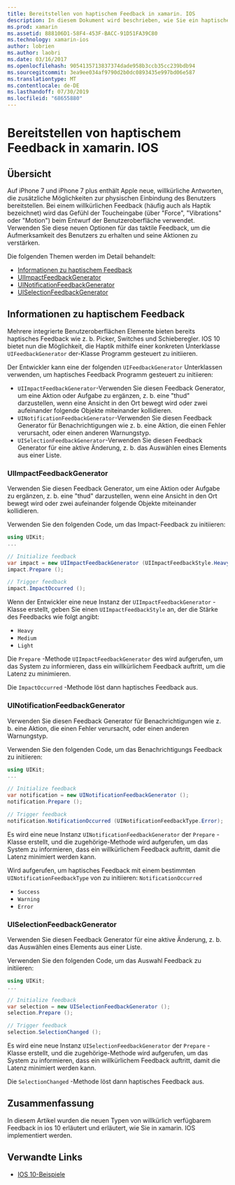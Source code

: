 ```yaml
---
title: Bereitstellen von haptischem Feedback in xamarin. IOS
description: In diesem Dokument wird beschrieben, wie Sie ein haptisches Feedback in einer xamarin. IOS-App bereitstellen. Es werden uiimpactfeedbackgenerator, uinotificationfeedbackgenerator und uiselectionfeedbackgenerator erläutert.
ms.prod: xamarin
ms.assetid: 888106D1-58F4-453F-BACC-91D51FA39C80
ms.technology: xamarin-ios
author: lobrien
ms.author: laobri
ms.date: 03/16/2017
ms.openlocfilehash: 9054135713837374dade958b3ccb35cc239bdb94
ms.sourcegitcommit: 3ea9ee034af9790d2b0dc0893435e997bd06e587
ms.translationtype: MT
ms.contentlocale: de-DE
ms.lasthandoff: 07/30/2019
ms.locfileid: "68655880"
---
```

# <a name="providing-haptic-feedback-in-xamarinios"></a>Bereitstellen von haptischem Feedback in xamarin. IOS

<a name="Overview" />

## <a name="overview"></a>Übersicht

Auf iPhone 7 und iPhone 7 plus enthält Apple neue, willkürliche Antworten, die zusätzliche Möglichkeiten zur physischen Einbindung des Benutzers bereitstellen. Bei einem willkürlichen Feedback (häufig auch als Haptik bezeichnet) wird das Gefühl der Toucheingabe (über "Force", "Vibrations" oder "Motion") beim Entwurf der Benutzeroberfläche verwendet. Verwenden Sie diese neuen Optionen für das taktile Feedback, um die Aufmerksamkeit des Benutzers zu erhalten und seine Aktionen zu verstärken.

Die folgenden Themen werden im Detail behandelt:

- [Informationen zu haptischem Feedback](#About-Haptic-Feedback)
- [UIImpactFeedbackGenerator](#UIImpactFeedbackGenerator)
- [UINotificationFeedbackGenerator](#UINotificationFeedbackGenerator)
- [UISelectionFeedbackGenerator](#UISelectionFeedbackGenerator)

<a name="About-Haptic-Feedback" />

## <a name="about-haptic-feedback"></a>Informationen zu haptischem Feedback

Mehrere integrierte Benutzeroberflächen Elemente bieten bereits haptisches Feedback wie z. b. Picker, Switches und Schieberegler. IOS 10 bietet nun die Möglichkeit, die Haptik mithilfe einer konkreten Unterklasse `UIFeedbackGenerator` der-Klasse Programm gesteuert zu initiieren.

Der Entwickler kann eine der folgenden `UIFeedbackGenerator` Unterklassen verwenden, um haptisches Feedback Programm gesteuert zu initiieren:

- `UIImpactFeedbackGenerator`-Verwenden Sie diesen Feedback Generator, um eine Aktion oder Aufgabe zu ergänzen, z. b. eine "thud" darzustellen, wenn eine Ansicht in den Ort bewegt wird oder zwei aufeinander folgende Objekte miteinander kollidieren.
- `UINotificationFeedbackGenerator`-Verwenden Sie diesen Feedback Generator für Benachrichtigungen wie z. b. eine Aktion, die einen Fehler verursacht, oder einen anderen Warnungstyp.
- `UISelectionFeedbackGenerator`-Verwenden Sie diesen Feedback Generator für eine aktive Änderung, z. b. das Auswählen eines Elements aus einer Liste.

<a name="UIImpactFeedbackGenerator" />

### <a name="uiimpactfeedbackgenerator"></a>UIImpactFeedbackGenerator

Verwenden Sie diesen Feedback Generator, um eine Aktion oder Aufgabe zu ergänzen, z. b. eine "thud" darzustellen, wenn eine Ansicht in den Ort bewegt wird oder zwei aufeinander folgende Objekte miteinander kollidieren.

Verwenden Sie den folgenden Code, um das Impact-Feedback zu initiieren:

```csharp
using UIKit;
...

// Initialize feedback
var impact = new UIImpactFeedbackGenerator (UIImpactFeedbackStyle.Heavy);
impact.Prepare ();

// Trigger feedback
impact.ImpactOccurred ();
```

Wenn der Entwickler eine neue Instanz der `UIImpactFeedbackGenerator` -Klasse erstellt, geben Sie einen `UIImpactFeedbackStyle` an, der die Stärke des Feedbacks wie folgt angibt:

- `Heavy`
- `Medium`
- `Light`

Die `Prepare` -Methode `UIImpactFeedbackGenerator` des wird aufgerufen, um das System zu informieren, dass ein willkürlichem Feedback auftritt, um die Latenz zu minimieren.

Die `ImpactOccurred` -Methode löst dann haptisches Feedback aus.

<a name="UINotificationFeedbackGenerator" />

### <a name="uinotificationfeedbackgenerator"></a>UINotificationFeedbackGenerator

Verwenden Sie diesen Feedback Generator für Benachrichtigungen wie z. b. eine Aktion, die einen Fehler verursacht, oder einen anderen Warnungstyp.

Verwenden Sie den folgenden Code, um das Benachrichtigungs Feedback zu initiieren:

```csharp
using UIKit;
...

// Initialize feedback
var notification = new UINotificationFeedbackGenerator ();
notification.Prepare ();

// Trigger feedback
notification.NotificationOccurred (UINotificationFeedbackType.Error);
```

Es wird eine neue Instanz `UINotificationFeedbackGenerator` der `Prepare` -Klasse erstellt, und die zugehörige-Methode wird aufgerufen, um das System zu informieren, dass ein willkürlichem Feedback auftritt, damit die Latenz minimiert werden kann.

Wird aufgerufen, um haptisches Feedback mit einem bestimmten `UINotificationFeedbackType` von zu initiieren: `NotificationOccurred`

- `Success`
- `Warning`
- `Error`

<a name="UISelectionFeedbackGenerator" />

### <a name="uiselectionfeedbackgenerator"></a>UISelectionFeedbackGenerator

Verwenden Sie diesen Feedback Generator für eine aktive Änderung, z. b. das Auswählen eines Elements aus einer Liste.

Verwenden Sie den folgenden Code, um das Auswahl Feedback zu initiieren:

```csharp
using UIKit;
...

// Initialize feedback
var selection = new UISelectionFeedbackGenerator ();
selection.Prepare ();

// Trigger feedback
selection.SelectionChanged ();
```

Es wird eine neue Instanz `UISelectionFeedbackGenerator` der `Prepare` -Klasse erstellt, und die zugehörige-Methode wird aufgerufen, um das System zu informieren, dass ein willkürlichem Feedback auftritt, damit die Latenz minimiert werden kann.

Die `SelectionChanged` -Methode löst dann haptisches Feedback aus.

## <a name="summary"></a>Zusammenfassung

In diesem Artikel wurden die neuen Typen von willkürlich verfügbarem Feedback in ios 10 erläutert und erläutert, wie Sie in xamarin. IOS implementiert werden.

## <a name="related-links"></a>Verwandte Links

- [IOS 10-Beispiele](https://docs.microsoft.com/samples/browse/?products=xamarin&term=Xamarin.iOS+iOS10)
